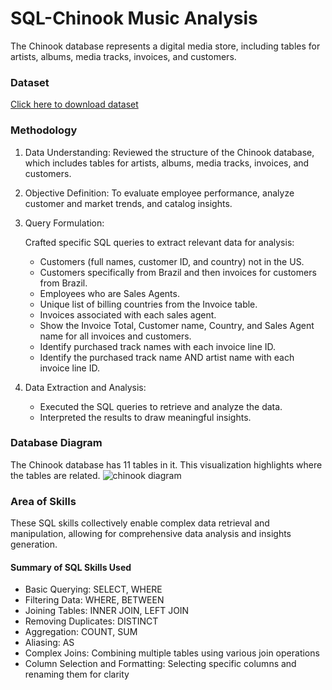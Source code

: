 # SQL-Chinook Music Analysis
The Chinook database represents a digital media store, including tables for artists, albums, media tracks, invoices, and customers.

### Dataset 
[Click here to download dataset](https://cdn.fs.teachablecdn.com/dRmwOLQsS22FVFbXfh3x)

### Methodology
1. Data Understanding: Reviewed the structure of the Chinook database, which includes tables for artists, albums, media tracks, invoices, and customers.
2. Objective Definition: To evaluate employee performance, analyze customer and market trends, and catalog insights.
3. Query Formulation:

   Crafted specific SQL queries to extract relevant data for analysis:
    -  Customers (full names, customer ID, and country) not in the US.
    -  Customers specifically from Brazil and then invoices for customers from Brazil.
    -  Employees who are Sales Agents.
    -  Unique list of billing countries from the Invoice table.
    -  Invoices associated with each sales agent.
    -  Show the Invoice Total, Customer name, Country, and Sales Agent name for all invoices and customers.
    -  Identify purchased track names with each invoice line ID.
    -  Identify the purchased track name AND artist name with each invoice line ID.
5. Data Extraction and Analysis:
     - Executed the SQL queries to retrieve and analyze the data.
     - Interpreted the results to draw meaningful insights.

### Database Diagram
The Chinook database has 11 tables in it. This visualization highlights where the tables are related. 
![chinook diagram]([https://github.com/clintprentice/SQL-portfolio/SQL-Chinook-Data-Project/blob/main/chinook%20diagram.png](https://github.com/clintprentice/portfolio/blob/main/SQL%20Portfolio/SQL%20Chinook%20Data%20Project/chinook%20diagram.png))

### Area of Skills

These SQL skills collectively enable complex data retrieval and manipulation, allowing for comprehensive data analysis and insights generation.

#### Summary of SQL Skills Used
- Basic Querying: SELECT, WHERE
- Filtering Data: WHERE, BETWEEN
- Joining Tables: INNER JOIN, LEFT JOIN
- Removing Duplicates: DISTINCT
- Aggregation: COUNT, SUM
- Aliasing: AS
- Complex Joins: Combining multiple tables using various join operations
- Column Selection and Formatting: Selecting specific columns and renaming them for clarity
